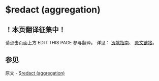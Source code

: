 # $redact (aggregation)

## ！本页翻译征集中！

请点击页面上方 EDIT THIS PAGE 参与翻译。
详见：
[贡献指南]( https://github.com/JinMuInfo/MongoDB-Manual-zh/blob/master/CONTRIBUTING.md )、
[原文链接](  https://docs.mongodb.com/manual/reference/operator/aggregation/redact/  )。

## 参见

原文 - [$redact (aggregation)]( https://docs.mongodb.com/manual/reference/operator/aggregation/redact/ )

